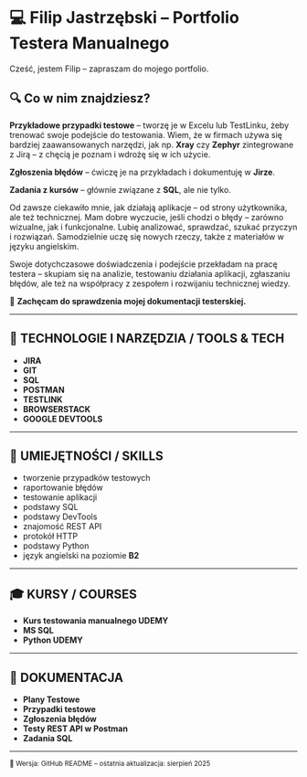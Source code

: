 # 💻 Filip Jastrzębski – Portfolio Testera Manualnego

Cześć, jestem Filip – zapraszam do mojego portfolio.

## 🔍 Co w nim znajdziesz?

**Przykładowe przypadki testowe** – tworzę je w Excelu lub TestLinku, żeby trenować swoje podejście do testowania. Wiem, że w firmach używa się bardziej zaawansowanych narzędzi, jak np. **Xray** czy **Zephyr** zintegrowane z Jirą – z chęcią je poznam i wdrożę się w ich użycie.

**Zgłoszenia błędów** – ćwiczę je na przykładach i dokumentuję w **Jirze**.

**Zadania z kursów** – głównie związane z **SQL**, ale nie tylko.

Od zawsze ciekawiło mnie, jak działają aplikacje – od strony użytkownika, ale też technicznej. Mam dobre wyczucie, jeśli chodzi o błędy – zarówno wizualne, jak i funkcjonalne. Lubię analizować, sprawdzać, szukać przyczyn i rozwiązań. Samodzielnie uczę się nowych rzeczy, także z materiałów w języku angielskim.

Swoje dotychczasowe doświadczenia i podejście przekładam na pracę testera – skupiam się na analizie, testowaniu działania aplikacji, zgłaszaniu błędów, ale też na współpracy z zespołem i rozwijaniu technicznej wiedzy.

📂 **Zachęcam do sprawdzenia mojej dokumentacji testerskiej.**

---

## 🧰 TECHNOLOGIE I NARZĘDZIA / TOOLS & TECH

- **JIRA**  
- **GIT**  
- **SQL**  
- **POSTMAN**  
- **TESTLINK**  
- **BROWSERSTACK**  
- **GOOGLE DEVTOOLS**

---

## 🧠 UMIEJĘTNOŚCI / SKILLS

- tworzenie przypadków testowych  
- raportowanie błędów  
- testowanie aplikacji  
- podstawy SQL  
- podstawy DevTools  
- znajomość REST API  
- protokół HTTP  
- podstawy Python  
- język angielski na poziomie **B2**

---

## 🎓 KURSY / COURSES

- **Kurs testowania manualnego UDEMY**  
- **MS SQL**  
- **Python UDEMY**

---

## 📄 DOKUMENTACJA

- **Plany Testowe**  
- **Przypadki testowe**  
- **Zgłoszenia błędów**  
- **Testy REST API w Postman**
- **Zadania SQL**

---

<sub>📌 Wersja: GitHub README – ostatnia aktualizacja: sierpień 2025</sub>

